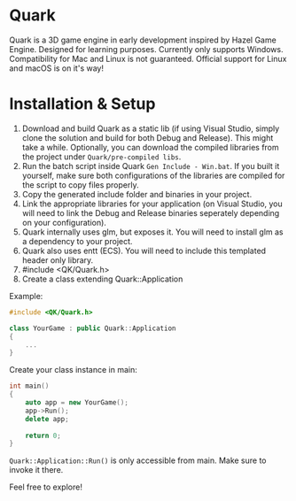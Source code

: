 # Quark

Quark is a 3D game engine in early development inspired by Hazel Game Engine.
Designed for learning purposes.
Currently only supports Windows. Compatibility for Mac and Linux is not guaranteed.
Official support for Linux and macOS is on it's way!

# Installation & Setup

1. Download and build Quark as a static lib (if using Visual Studio, simply clone the solution and build for both Debug and Release). This might take a while. Optionally, you can download the compiled libraries from the project under `Quark/pre-compiled libs`.
2. Run the batch script inside Quark `Gen Include - Win.bat`. If you built it yourself, make sure both configurations of the libraries are compiled for the script to copy files properly.
3. Copy the generated include folder and binaries in your project.
4. Link the appropriate libraries for your application (on Visual Studio, you will need to link the Debug and Release binaries seperately depending on your configuration).
5. Quark internally uses glm, but exposes it. You will need to install glm as a dependency to your project.
6. Quark also uses entt (ECS). You will need to include this templated header only library.
7. #include <QK/Quark.h>
8. Create a class extending Quark::Application

Example:
```c++
#include <QK/Quark.h>

class YourGame : public Quark::Application
{
	...
}
```
	
Create your class instance in main:
```c++
int main()
{
	auto app = new YourGame();
	app->Run();
	delete app;
	
	return 0;
}
```
`Quark::Application::Run()` is only accessible from main. Make sure to invoke it there.

Feel free to explore!
